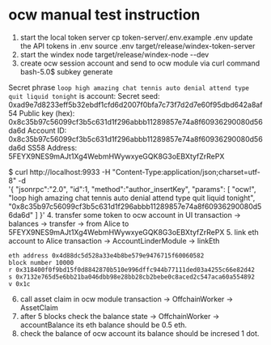 # ocw manual test instruction
1. start the local token server
    cp token-server/.env.example .env
    update the API tokens in .env
    source .env
    target/release/windex-token-server
2. start the windex node
    target/release/windex-node --dev
3. create ocw session account and send to ocw module via curl command
   bash-5.0$ subkey generate

  Secret phrase `loop high amazing chat tennis auto denial attend type quit liquid tonight` is account:
  Secret seed:      0xad9e7d8233eff5b32ebdf1cfd6d2007f0bfa7c73f7d2d7e60f95dbd642a8af54
  Public key (hex): 0x8c35b97c56099cf3b5c631d1f296abbb11289857e74a8f60936290080d56da6d
  Account ID:       0x8c35b97c56099cf3b5c631d1f296abbb11289857e74a8f60936290080d56da6d
  SS58 Address:     5FEYX9NES9mAJt1Xg4WebmHWywxyeGQK8G3oEBXtyfZrRePX

$ curl http://localhost:9933 -H "Content-Type:application/json;charset=utf-8" -d \
  '{
    "jsonrpc":"2.0",
    "id":1,
    "method":"author_insertKey",
    "params": [
      "ocw!",
      "loop high amazing chat tennis auto denial attend type quit liquid tonight",
      "0x8c35b97c56099cf3b5c631d1f296abbb11289857e74a8f60936290080d56da6d"
    ]
  }'
4. transfer some token to ocw account in UI
   transaction -> balances -> transfer -> from Alice to 5FEYX9NES9mAJt1Xg4WebmHWywxyeGQK8G3oEBXtyfZrRePX
5. link eth account to Alice
   transaction -> AccountLinderModule -> linkEth

    eth address 0x4d88dc5d528a33e4b8be579e9476715f60060582
    block number 10000
    r 0x318400f0f9bd15f0d8842870b510e996dffc944b77111ded03a4255c66e82d42
    s 0x7132e765d5e6bb21ba046dbb98e28bb28cb2bebe0c8aced2c547aca60a554892
    v 0x1c
6. call asset claim in ocw module
   transaction -> OffchainWorker -> AssetClaim
7. after 5 blocks check the balance
   state -> OffchainWorker -> accountBalance
   its eth balance should be 0.5 eth.
8. check the balance of ocw account
   its balance should be incresed 1 dot.